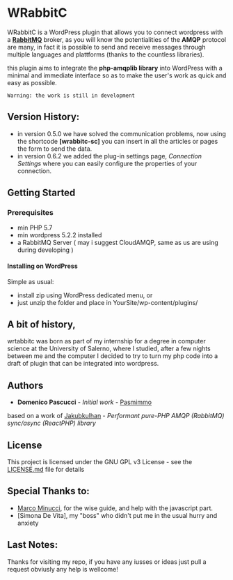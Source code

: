 # WRabbitC

WRabbitC is a WordPress plugin that allows you to connect wordpress with a **[RabbitMQ](https://www.rabbitmq.com/)** broker, as you will know the potentialities of the **AMQP** protocol are many, in fact it is possible to send and receive messages through multiple languages and plattforms ​​(thanks to the countless libraries).

this plugin aims to integrate the **php-amqplib library** into WordPress with a minimal and immediate interface so as to make the user's work as quick and easy as possible.

`Warning: the work is still in development`

## Version History:

* in version 0.5.0 we have solved the communication problems, now using the shortcode **[wrabbitc-sc]** you can insert in all the articles or pages the form to send the data.
* in version 0.6.2 we added the plug-in settings page, *Connection Settings* where you can easily configure the properties of your connection.

## Getting Started

### Prerequisites
* min PHP 5.7
* min wordpress 5.2.2 installed
* a RabbitMQ Server ( may i suggest CloudAMQP, same as us are using during developing )

#### Installing on WordPress
Simple as usual:
 * install zip using WordPress dedicated menu, or
 * just unzip the folder and place in YourSite/wp-content/plugins/

## A bit of history, 
wrtabbitc was born as part of my internship for a degree in computer science at the University of Salerno, where I studied, after a few nights between me and the computer I decided to try to turn my php code into a draft of plugin that can be integrated into wordpress.

## Authors

* **Domenico Pascucci** - *Initial work* - [Pasmimmo](https://github.com/Pasmimmo)

based on a work of [Jakubkulhan](https://github.com/jakubkulhan/bunny) - *Performant pure-PHP AMQP (RabbitMQ) sync/async (ReactPHP) library* 

## License

This project is licensed under the GNU GPL v3 License - see the [LICENSE.md](LICENSE.md) file for details

## Special Thanks to: 
* [Marco Minucci](https://github.com/Kariamos), for the wise guide, and help with the javascript part.
* [Simona De Vita], my "boss" who didn't put me in the usual hurry and anxiety

## Last Notes:
Thanks for visiting my repo,
if you have any iusses or ideas just pull a request
obviusly any help is wellcome!